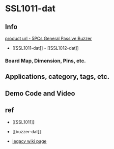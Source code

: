 
# SSL1011-dat

## Info

[product url - 5PCs General Passive Buzzer](https://www.electrodragon.com/product/general-passive-buzzer/)

- [[SSL1011-dat]] - [[SSL1012-dat]]

### Board Map, Dimension, Pins, etc.

## Applications, category, tags, etc. 

## Demo Code and Video

## ref 

- [[SSL1011]] 

- [[buzzer-dat]]

- [legacy wiki page ](https://www.electrodragon.com/w/Passive_buzzer)
